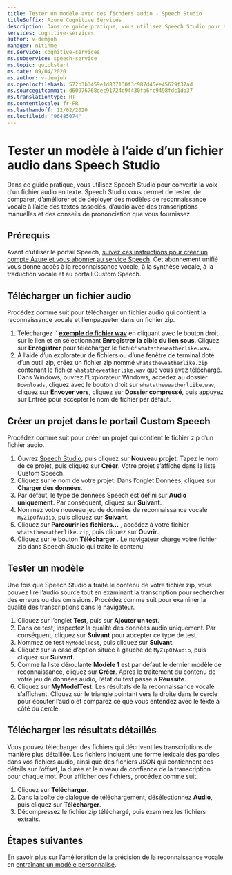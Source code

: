 ```yaml
---
title: Tester un modèle avec des fichiers audio - Speech Studio
titleSuffix: Azure Cognitive Services
description: Dans ce guide pratique, vous utilisez Speech Studio pour tester la reconnaissance de la voix dans un fichier audio.
services: cognitive-services
author: v-demjoh
manager: nitinme
ms.service: cognitive-services
ms.subservice: speech-service
ms.topic: quickstart
ms.date: 09/04/2020
ms.author: v-demjoh
ms.openlocfilehash: 572b3b3459e1d837130f3c987d45ee45629f37ad
ms.sourcegitcommit: d60976768dec91724d94430fb6fc9498fdc1db37
ms.translationtype: HT
ms.contentlocale: fr-FR
ms.lasthandoff: 12/02/2020
ms.locfileid: "96485074"
---
```

# <a name="test-a-model-using-an-audio-file-in-speech-studio"></a>Tester un modèle à l’aide d’un fichier audio dans Speech Studio

Dans ce guide pratique, vous utilisez Speech Studio pour convertir la voix d’un fichier audio en texte. Speech Studio vous permet de tester, de comparer, d’améliorer et de déployer des modèles de reconnaissance vocale à l’aide des textes associés, d’audio avec des transcriptions manuelles et des conseils de prononciation que vous fournissez.

## <a name="prerequisites"></a>Prérequis

Avant d’utiliser le portail Speech, [suivez ces instructions pour créer un compte Azure et vous abonner au service Speech](../custom-speech-overview.md#set-up-your-azure-account). Cet abonnement unifié vous donne accès à la reconnaissance vocale, à la synthèse vocale, à la traduction vocale et au portail Custom Speech.

## <a name="download-an-audio-file"></a>Télécharger un fichier audio

Procédez comme suit pour télécharger un fichier audio qui contient la reconnaissance vocale et l’empaqueter dans un fichier zip.

1. Téléchargez l’ **[exemple de fichier wav](https://raw.githubusercontent.com/Azure-Samples/cognitive-services-speech-sdk/f9807b1079f3a85f07cbb6d762c6b5449d536027/samples/cpp/windows/console/samples/whatstheweatherlike.wav)** en cliquant avec le bouton droit sur le lien et en sélectionnant **Enregistrer la cible du lien sous**. Cliquez sur **Enregistrer** pour télécharger le fichier `whatstheweatherlike.wav`.
2. À l’aide d’un explorateur de fichiers ou d’une fenêtre de terminal doté d’un outil zip, créez un fichier zip nommé `whatstheweatherlike.zip` contenant le fichier `whatstheweatherlike.wav` que vous avez téléchargé. Dans Windows, ouvrez l’Explorateur Windows, accédez au dossier `Downloads`, cliquez avec le bouton droit sur `whatstheweatherliike.wav`, cliquez sur **Envoyer vers**, cliquez sur **Dossier compressé**, puis appuyez sur Entrée pour accepter le nom de fichier par défaut.

## <a name="create-a-project-in-the-custom-speech-portal"></a>Créer un projet dans le portail Custom Speech

Procédez comme suit pour créer un projet qui contient le fichier zip d’un fichier audio.

1. Ouvrez [Speech Studio](https://speech.microsoft.com/), puis cliquez sur **Nouveau projet**. Tapez le nom de ce projet, puis cliquez sur **Créer**. Votre projet s’affiche dans la liste Custom Speech.
2. Cliquez sur le nom de votre projet. Dans l’onglet Données, cliquez sur **Charger des données**.
3. Par défaut, le type de données Speech est défini sur **Audio uniquement**. Par conséquent, cliquez sur **Suivant**.
4. Nommez votre nouveau jeu de données de reconnaissance vocale `MyZipOfAudio`, puis cliquez sur **Suivant**.
5. Cliquez sur **Parcourir les fichiers...** , accédez à votre fichier `whatstheweatherlike.zip`, puis cliquez sur **Ouvrir**.
6. Cliquez sur le bouton **Télécharger** . Le navigateur charge votre fichier zip dans Speech Studio qui traite le contenu.

## <a name="test-a-model"></a>Tester un modèle

Une fois que Speech Studio a traité le contenu de votre fichier zip, vous pouvez lire l’audio source tout en examinant la transcription pour rechercher des erreurs ou des omissions. Procédez comme suit pour examiner la qualité des transcriptions dans le navigateur.

1. Cliquez sur l’onglet **Test**, puis sur **Ajouter un test**.
2. Dans ce test, inspectez la qualité des données audio uniquement. Par conséquent, cliquez sur **Suivant** pour accepter ce type de test.
3. Nommez ce test `MyModelTest`, puis cliquez sur **Suivant**.
4. Cliquez sur la case d’option située à gauche de `MyZipOfAudio`, puis cliquez sur **Suivant**.
5. Comme la liste déroulante **Modèle 1** est par défaut le dernier modèle de reconnaissance, cliquez sur **Créer**. Après le traitement du contenu de votre jeu de données audio, l’état du test passe à **Réussite**.
6. Cliquez sur **MyModelTest**. Les résultats de la reconnaissance vocale s’affichent. Cliquez sur le triangle pointant vers la droite dans le cercle pour écouter l’audio et comparez ce que vous entendez avec le texte à côté du cercle.

## <a name="download-detailed-results"></a>Télécharger les résultats détaillés

Vous pouvez télécharger des fichiers qui décrivent les transcriptions de manière plus détaillée. Les fichiers incluent une forme lexicale des paroles dans vos fichiers audio, ainsi que des fichiers JSON qui contiennent des détails sur l’offset, la durée et le niveau de confiance de la transcription pour chaque mot. Pour afficher ces fichiers, procédez comme suit.

1. Cliquez sur **Télécharger**.
2. Dans la boîte de dialogue de téléchargement, désélectionnez **Audio**, puis cliquez sur **Télécharger**.
3. Décompressez le fichier zip téléchargé, puis examinez les fichiers extraits.

## <a name="next-steps"></a>Étapes suivantes

En savoir plus sur l’amélioration de la précision de la reconnaissance vocale en [entraînant un modèle personnalisé](../how-to-custom-speech-test-and-train.md).